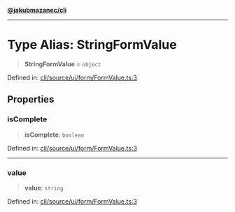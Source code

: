 [**@jakubmazanec/cli**](../README.md)

---

# Type Alias: StringFormValue

> **StringFormValue** = `object`

Defined in:
[cli/source/ui/form/FormValue.ts:3](https://github.com/jakubmazanec/tools/blob/d956cf350ae3e6bad1df754a19dfbabb088c1451/packages/cli/source/ui/form/FormValue.ts#L3)

## Properties

### isComplete

> **isComplete**: `boolean`

Defined in:
[cli/source/ui/form/FormValue.ts:3](https://github.com/jakubmazanec/tools/blob/d956cf350ae3e6bad1df754a19dfbabb088c1451/packages/cli/source/ui/form/FormValue.ts#L3)

---

### value

> **value**: `string`

Defined in:
[cli/source/ui/form/FormValue.ts:3](https://github.com/jakubmazanec/tools/blob/d956cf350ae3e6bad1df754a19dfbabb088c1451/packages/cli/source/ui/form/FormValue.ts#L3)
